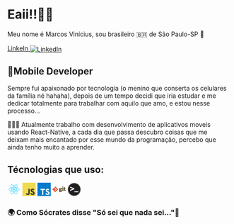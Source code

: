 # Eaii!!🖖🏽

Meu nome é Marcos Vinícius, sou brasileiro 🇧🇷 de São Paulo-SP 📍

<a href="https://www.linkedin.com/in/marcos-libarino/">
  <span>LinkeIn</span>
  <img align="center" alt="LinkedIn" width="22px" src="https://cdn-icons-png.flaticon.com/512/3991/3991775.png" />
</a>
</br>

## 📱Mobile Developer

Sempre fui apaixonado por tecnologia (o menino que conserta os celulares da família  né hahaha), depois de um tempo decidi que iria estudar e me dedicar totalmente para trabalhar com aquilo que amo, e estou nesse processo...

👨🏻‍💻 Atualmente trabalho com desenvolvimento de aplicativos moveis usando React-Native, a cada dia que passa descubro coisas que me deixam mais encantado por esse mundo da programação, percebo que ainda tenho muito a aprender. 

## Técnologias que uso:

<code><img height="30" src="https://raw.githubusercontent.com/github/explore/80688e429a7d4ef2fca1e82350fe8e3517d3494d/topics/react-native/react-native.png"></code>
<code><img height="30" src="https://raw.githubusercontent.com/github/explore/80688e429a7d4ef2fca1e82350fe8e3517d3494d/topics/javascript/javascript.png"></code>
<code><img height="30" src="https://raw.githubusercontent.com/github/explore/80688e429a7d4ef2fca1e82350fe8e3517d3494d/topics/typescript/typescript.png"></code>
<code><img height="30" src="https://raw.githubusercontent.com/github/explore/80688e429a7d4ef2fca1e82350fe8e3517d3494d/topics/git/git.png"></code>
<code><img height="30" src="https://raw.githubusercontent.com/github/explore/80688e429a7d4ef2fca1e82350fe8e3517d3494d/topics/terminal/terminal.png"></code>

### 🌍 Como Sócrates disse "Só sei que nada sei..."🧠
